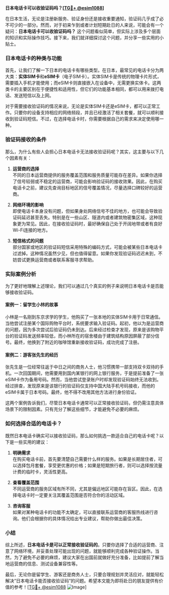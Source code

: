 **日本电话卡可以收验证码吗？[[TG💪+ @esim1088](https://t.me/s/esim1088)]**

在日本生活，无论是注册新服务、验证身份还是接收重要通知，验证码几乎成了必不可少的一部分。然而，对于初来乍到或者计划短期赴日的人来说，可能会有一个疑问：**日本电话卡可以收验证码吗？** 这个问题看似简单，但实际上涉及多个层面的知识和实际操作技巧。接下来，我们就详细探讨这个问题，并分享一些实用的小贴士。

### 日本电话卡的种类与功能

首先，让我们了解一下日本的电话卡有哪些类型。在日本，最常见的电话卡分为两大类：**实体SIM卡**和**eSIM卡**（电子SIM卡）。实体SIM卡是传统的物理卡片形式，需要插入手机才能使用；而eSIM卡则直接嵌入在设备中，无需更换实体卡。这两类卡的主要区别在于便捷性和适用性，但它们的功能基本相同，都可以用来拨打电话、发送短信以及上网。

对于需要接收验证码的情况来说，无论是实体SIM卡还是eSIM卡，都可以正常工作。只要你的设备支持相应的网络频段，并且已经激活了相关套餐，就可以顺利接收到验证码短信。不过，在选择电话卡时，你需要根据自己的需求来决定使用哪一种。

### 验证码接收的条件

那么，为什么有些人会担心日本电话卡无法接收验证码呢？其实，这主要与以下几个因素有关：

1. **运营商的选择**  
   不同的日本运营商提供的服务覆盖范围和服务质量可能存在差异。如果你选择了信号较弱或不稳定的运营商，可能会影响验证码的接收效果。因此，在购买电话卡之前，建议先查询目标地区的信号覆盖情况，尽量选择口碑较好的运营商。

2. **网络环境的影响**  
   即使电话卡本身没有问题，但如果身处网络信号不佳的地方，也可能会导致验证码延迟甚至丢失。特别是在一些山区、隧道内或者建筑物密集区域，这种现象更为常见。因此，在接收验证码时，最好确保自己处于开阔地带或者有良好Wi-Fi连接的地方。

3. **短信格式的问题**  
   部分国家或地区的验证码短信采用特殊的编码方式，可能会被某些日本电话卡过滤掉。这种情况虽然少见，但也值得留意。如果你发现验证码迟迟未到，不妨尝试更换运营商或者联系客服寻求帮助。

### 实际案例分析

为了更好地理解上述理论，我们可以通过几个真实的例子来说明日本电话卡是否能够接收验证码。

#### 案例一：留学生小林的故事
小林是一名刚到东京求学的学生，他购买了一张本地的实体SIM卡用于日常通信。当他尝试注册某个国际购物平台时，系统要求输入验证码。起初，他以为是运营商的问题，因为多次尝试后验证码仍未到达。后来经过检查才发现，原来是该购物平台的验证码发送频率较低，而小林所在的宿舍楼由于建筑结构原因屏蔽了部分信号。最终，他换到了附近的咖啡馆重新接收验证码，成功完成了注册。

#### 案例二：游客张先生的经历
张先生是一位经常往返于中日之间的商务人士，他习惯携带一部支持双卡双待的手机。一次回国期间，他需要用到国内某银行的网上银行服务，于是提前准备了一张eSIM卡作为备用号码。然而，当他尝试登录账户时却发现验证码始终无法收到。经过排查，发现原来是该银行的验证码仅支持中国大陆手机号码接收，而他的eSIM卡属于日本号码。最终，他不得不改用其他方法进行身份验证。

这两个案例告诉我们，尽管日本电话卡通常可以正常接收验证码，但仍需注意具体场景下的限制因素。只有充分了解这些细节，才能避免不必要的麻烦。

### 如何选择合适的电话卡？

既然日本电话卡确实可以接收验证码，那么如何挑选一款适合自己的电话卡呢？以下是一些实用的建议：

1. **明确需求**  
   在购买电话卡前，首先要清楚自己需要什么样的服务。如果是长期居住者，可以选择包月套餐，享受更优惠的价格；如果是短期旅行者，则可以选择按流量计费的临时卡，灵活性更高。

2. **查看覆盖范围**  
   不同运营商的服务区域有所不同，尤其是偏远地区可能存在盲区。因此，在选择电话卡时一定要关注其覆盖范围是否符合你的活动区域。

3. **咨询客服**  
   如果对某种电话卡的功能不太确定，可以直接联系运营商的客服热线进行咨询。他们会根据你的具体情况给出专业建议，帮助你做出最佳决策。

### 小结

综上所述，**日本电话卡是可以正常接收验证码的**。只要你选择了合适的运营商、注意了网络环境，并妥善处理可能出现的问题，就能够顺利完成各种验证操作。当然，为了避免不必要的麻烦，建议大家在出国前就做好充分准备，比如提前了解当地运营商的信息、测试设备兼容性等。

最后，无论你是留学生、游客还是商务人士，只要合理规划并灵活应对，就能轻松解决“日本电话卡能否接收验证码”的问题。希望本文能为即将赴日的朋友提供有价值的参考！[[TG💪+ @esim1088](https://t.me/s/esim1088) ![Image](https://i.postimg.cc/4NQfJmqS/Snipaste-2025-05-13-00-14-12.png)]